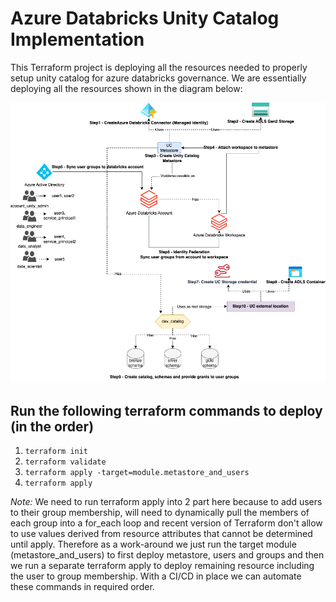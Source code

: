 # Azure Databricks Unity Catalog Implementation

This Terraform project is deploying all the resources needed to properly setup unity catalog for azure databricks governance. We are essentially deploying all the resources shown in the diagram below:

![UC Image](uc.png)


## Run the following terraform commands to deploy (in the order)
1. `terraform init`
2. `terraform validate`
3. `terraform apply -target=module.metastore_and_users`
4. `terraform apply`

_Note:_ We need to run terraform apply into 2 part here because to add users to their group membership, will need to dynamically pull the members of each group into a for_each loop and recent version of Terraform don't allow to use values derived from resource attributes that cannot be determined until apply. Therefore as a work-around we just run the target module (metastore_and_users) to first deploy metastore, users and groups and then we run a separate terraform apply to deploy remaining resource including the user to group membership. With a CI/CD in place we can automate these commands in required order. 